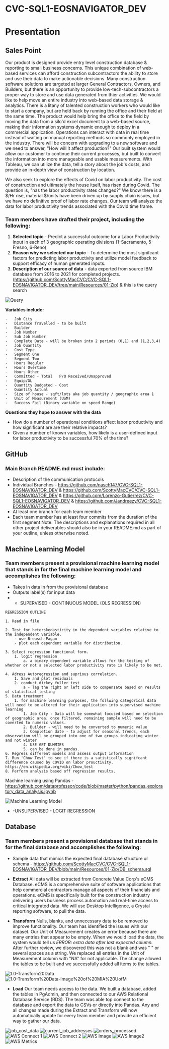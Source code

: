# CVC-SQL1-EOSNAVIGATOR_DEV


# Presentation

## Sales Point
Our product is designed provide entry level construction database & reporting to small business concerns. This unique combination of web-based services can afford construction subcontractors the ability to store and use their data to make actionable decisions. Many construction software solutions are targeted at larger General Contractors, Owners, and Builders, but there is an opportunity to provide low-tech-subcontractors a proper way to store and use data generated from thier activities. We would like to help move an entire industry into web-based data storage & analytics. There is a litany of talented construction workers who would like to start a company, but are held back by running the office and their field at the same time. The product would help bring the office to the field by moving the data from a silo'd excel document to a web-based source, making their information systems dynamic enough to deploy in a commercial application. Operations can interact with data in real time instead of waiting on manual reporting methods so commonly employed in the industry.  There will be concern with upgrading to a new software and we need to answer, "How will it affect production?" Our built system would allow our customer to continue their current processes, but built to convert the information into more manageable and usable measurements. With Tableau, we can utilize the data, tell a story about the job's costs, and provide an in-depth view of construction by location.

We also seek to explore the effects of Covid on  labor productivity. The cost of construction and ultimately the house itself, has risen during Covid. The question is, "has the labor productivity rates changed?" We know there is a $/Hr rise, material $/units have been driven up by supply chain issues, but we have no definitive proof of labor rate changes. Our team will analyze the data for labor productivity trends associated with the Covid time frame.

### Team members have drafted their project, including the following: 
1. **Selected topic** - Predict a successful outcome for a Labor Productivity input in each of 3 geographic operating divisions (1-Sacramento, 5-Fresno, 6-Reno)
2. **Reason why we selected our topic** -  To determine the most signifcant factors for predicting labor productivity and utilize model feedback to support efficacy of human generated inputs.
3. **Description of our source of data** - data exported from source IBM database from 2016 to 2021 for completed projects. (https://github.com/ScottyMacCVC/CVC-SQL1-EOSNAVIGATOR_DEV/tree/main/Resources/01-Zip) & this is the query search 

![Query](https://github.com/ScottyMacCVC/CVC-SQL1-EOSNAVIGATOR_DEV/blob/main/Images/QueryForDataAnalysis.png)

**Variables include:**
```
-   Job City
-   Distance Travelled - to be built	
-   Builder
-   Job Number	
-   Sub Job Number	
-   Complete Date - will be broken into 2 periods (0,1) and (1,2,3,4)
-   Job Quantity	
-   Cost Type	
-   Segment One	
-   Segment Two	
-   Hours Regular	
-   Hours Overtime
-   Hours Other	
-   Committed - Total	P/O Received/Unapproved	
-   Equip/GL	
-   Quantity Budgeted - Cost	
-   Quantity Actual
-   Size of house - sqft/lots aka job quantity / geographic area 1
-   Unit of Measurement (UoM)
-   Success Fail (Binary variable on speed Range)
```

**Questions they hope to answer with the data**
 - How do a number of operational conditions affect labor productivity and how significant are are their relative impacts?
 - Given a number of known variables, how likely is a user-defined input for labor productivity to be successful 70% of the time?


## GitHub
### Main Branch README.md must include: 
- Description of the communication protocols 
- Individual Branches - https://github.com/nasch147/CVC-SQL1-EOSNAVIGATOR_DEV & https://github.com/ScottyMacCVC/CVC-SQL1-EOSNAVIGATOR_DEV & https://github.com/Lorenzo-Gutierrez/CVC-SQL1-EOSNAVIGATOR_DEV & https://github.com/Jandreezy/CVC-SQL1-EOSNAVIGATOR_DEV
- At least one branch for each team member
- Each team member has at least four commits from the duration of the first segment 
Note: The descriptions and explanations required in all other project deliverables should also be in your README.md as part of your outline, unless otherwise noted.

## Machine Learning Model
### Team members present a provisional machine learning model that stands in for the final machine learning model and accomplishes the following:
- Takes in data in from the provisional database 
- Outputs label(s) for input data
- - SUPERVISED - CONTINUOUS MODEL (OLS REGRESSION)
```
REGRESSION OUTLINE

1. Read in file 

2. Test for heterskedasticity in the dependent variables relative to the independent variable.
	- use Breusch-Pagan
	- plot each dependent variable for distribution. 

3. Select regression functional form. 
	1. logit regression
		a. a binary dependent variable allows for the testing of whether or not a selected labor productivity rate is likely to be met. 

4. Adress Autoregression and suprious correlation.
	1. Save and plot residuals
	2. conduct dickey fuller test
		a - lag the right or left side to compensate based on results of statistical testing
5. Data treatment
	1. for machine learning purposes, the follwing categorical data will need to be altered for their application into supervised machine learning
		1. Job City - Data will be somewhat focused based on selection of geographic area. once filtered, remaining sample will need to be coverted to numeric values.
		2. Builder - will need to be converted to numeric value
		3. Completion date - to adjust for seasonal trends, each observation will be grouped into one of two groups indicating winter and not winter
		4. USE GET DUMMIES
		5. can be done in pandas. 
6. Regress different models and assess output information
7. Run 'Chow Test' to see if there is a satistically signifcant difference caused by COVID on labor prouctivity. https://en.wikipedia.org/wiki/Chow_test
8. Perform analysis based off regression results.  
```
Machine learning using Pandas - https://github.com/dataprofessor/code/blob/master/python/pandas_exploratory_data_analysis.ipynb

![Machine Learning Model](https://github.com/ScottyMacCVC/CVC-SQL1-EOSNAVIGATOR_DEV/blob/main/Images/6-Machine%20Learning%20Model.jpg)

- -UNSUPERVISED - LOGIT REGRESSION

## Database
### Team members present a provisional database that stands in for the final database and accomplishes the following: 
- Sample data that mimics the expected final database structure or schema - https://github.com/ScottyMacCVC/CVC-SQL1-EOSNAVIGATOR_DEV/blob/main/Resources/01-Zip/DB_schema.sql
- **Extract** All data will be extracted from Concrete Value Corp's eCMS Database. eCMS is a comprehensive suite of software applications that help commercial contractors manage all aspects of their financials and operations. eCMS is specifically built for the construction industry delivering users business process automation and real-time access to critical integrated data. We will use Desktop Intelligence, a Crystal reporting software, to pull the data. 

- **Transform** Nulls, blanks, and unnecessary data to be removed to improve functionality. Our team has identified the issues with our dataset. Our Unit of Measurement creates an error because there are many entries that appear to be empty. When we would load the data, the system would tell us _ERROR: extra data after last expected column._ After further review, we discovered this was not a blank and was "   " or several spaces as a string. We replaced all entries in the Unit of Measurement column with "NA" for not applicable. The change allowed the tables to be built and we successfully added all items to the tables. 

![1.0-Transform20Data](https://github.com/ScottyMacCVC/CVC-SQL1-EOSNAVIGATOR_DEV/blob/main/Images/1.0-Transform%20Data.PNG)
![1.0-Transform%20Data-Image%20of%20MIA%20UofM](https://github.com/ScottyMacCVC/CVC-SQL1-EOSNAVIGATOR_DEV/blob/main/Images/1.0-Transform%20Data-Image%20of%20MIA%20UofM.png)

- **Load** Our team needs access to the data. We built a database, added the tables in PgAdmin, and then connected to our AWS Relational Database Service (RDS). The team was able top connect to the database and export the data to CSVs or directly into Pandas. Any and all changes made during the Extract and Transform will now automatically update for every team member and provide an efficient way to gather our data. 


![job_cost_data](https://github.com/ScottyMacCVC/CVC-SQL1-EOSNAVIGATOR_DEV/blob/main/Images/1.1-Database%20Tables-job_cost_data.PNG)
![current_job_addresses](https://github.com/ScottyMacCVC/CVC-SQL1-EOSNAVIGATOR_DEV/blob/main/Images/1.2-Database%20Tables-current_job_addresses.PNG)
![orders_processed](https://github.com/ScottyMacCVC/CVC-SQL1-EOSNAVIGATOR_DEV/blob/main/Images/1.2-Database%20Tables-orders_processed.PNG)
![AWS Connect 1](https://github.com/ScottyMacCVC/CVC-SQL1-EOSNAVIGATOR_DEV/blob/main/Images/1.3-Database%20Tables-AWS%20Connect%201.PNG)
![AWS Connect 2](https://github.com/ScottyMacCVC/CVC-SQL1-EOSNAVIGATOR_DEV/blob/main/Images/1.3-Database%20Tables-AWS%20Connect%202.PNG)
![AWS Image](https://github.com/ScottyMacCVC/CVC-SQL1-EOSNAVIGATOR_DEV/blob/main/Images/1.4-Database-AWS%20Image.PNG)
![AWS Image2](https://github.com/ScottyMacCVC/CVC-SQL1-EOSNAVIGATOR_DEV/blob/main/Images/1.4-Database-AWS%20Image2.png)
![AWS Metrics](https://github.com/ScottyMacCVC/CVC-SQL1-EOSNAVIGATOR_DEV/blob/main/Images/1.4-Database-AWS%20Metrics.png)
